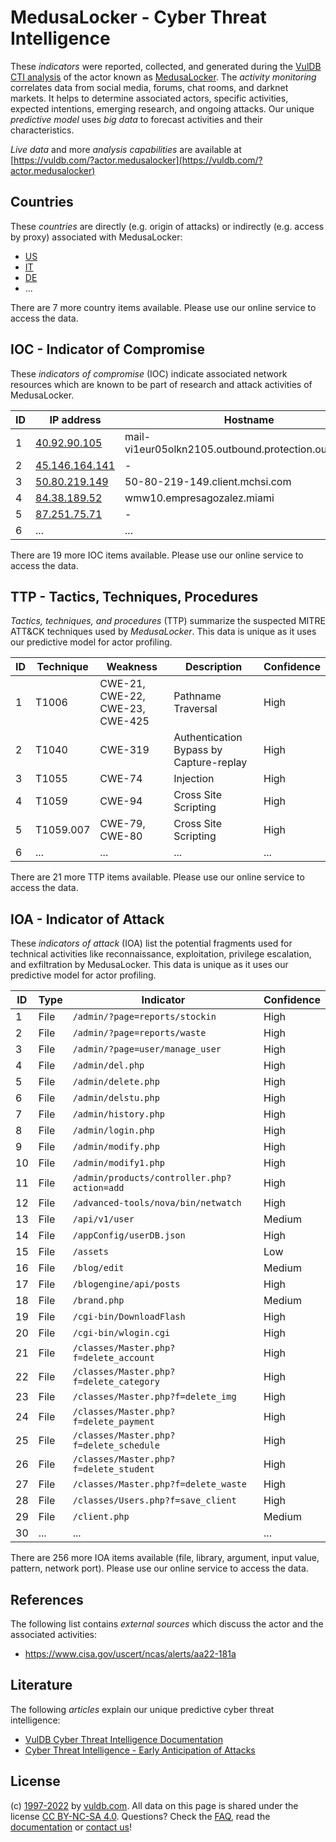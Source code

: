 # MedusaLocker - Cyber Threat Intelligence

These _indicators_ were reported, collected, and generated during the [VulDB CTI analysis](https://vuldb.com/?kb.cti) of the actor known as [MedusaLocker](https://vuldb.com/?actor.medusalocker). The _activity monitoring_ correlates data from social media, forums, chat rooms, and darknet markets. It helps to determine associated actors, specific activities, expected intentions, emerging research, and ongoing attacks. Our unique _predictive model_ uses _big data_ to forecast activities and their characteristics.

_Live data_ and more _analysis capabilities_ are available at [https://vuldb.com/?actor.medusalocker](https://vuldb.com/?actor.medusalocker)

## Countries

These _countries_ are directly (e.g. origin of attacks) or indirectly (e.g. access by proxy) associated with MedusaLocker:

* [US](https://vuldb.com/?country.us)
* [IT](https://vuldb.com/?country.it)
* [DE](https://vuldb.com/?country.de)
* ...

There are 7 more country items available. Please use our online service to access the data.

## IOC - Indicator of Compromise

These _indicators of compromise_ (IOC) indicate associated network resources which are known to be part of research and attack activities of MedusaLocker.

ID | IP address | Hostname | Campaign | Confidence
-- | ---------- | -------- | -------- | ----------
1 | [40.92.90.105](https://vuldb.com/?ip.40.92.90.105) | mail-vi1eur05olkn2105.outbound.protection.outlook.com | - | High
2 | [45.146.164.141](https://vuldb.com/?ip.45.146.164.141) | - | - | High
3 | [50.80.219.149](https://vuldb.com/?ip.50.80.219.149) | 50-80-219-149.client.mchsi.com | - | High
4 | [84.38.189.52](https://vuldb.com/?ip.84.38.189.52) | wmw10.empresagozalez.miami | - | High
5 | [87.251.75.71](https://vuldb.com/?ip.87.251.75.71) | - | - | High
6 | ... | ... | ... | ...

There are 19 more IOC items available. Please use our online service to access the data.

## TTP - Tactics, Techniques, Procedures

_Tactics, techniques, and procedures_ (TTP) summarize the suspected MITRE ATT&CK techniques used by _MedusaLocker_. This data is unique as it uses our predictive model for actor profiling.

ID | Technique | Weakness | Description | Confidence
-- | --------- | -------- | ----------- | ----------
1 | T1006 | CWE-21, CWE-22, CWE-23, CWE-425 | Pathname Traversal | High
2 | T1040 | CWE-319 | Authentication Bypass by Capture-replay | High
3 | T1055 | CWE-74 | Injection | High
4 | T1059 | CWE-94 | Cross Site Scripting | High
5 | T1059.007 | CWE-79, CWE-80 | Cross Site Scripting | High
6 | ... | ... | ... | ...

There are 21 more TTP items available. Please use our online service to access the data.

## IOA - Indicator of Attack

These _indicators of attack_ (IOA) list the potential fragments used for technical activities like reconnaissance, exploitation, privilege escalation, and exfiltration by MedusaLocker. This data is unique as it uses our predictive model for actor profiling.

ID | Type | Indicator | Confidence
-- | ---- | --------- | ----------
1 | File | `/admin/?page=reports/stockin` | High
2 | File | `/admin/?page=reports/waste` | High
3 | File | `/admin/?page=user/manage_user` | High
4 | File | `/admin/del.php` | High
5 | File | `/admin/delete.php` | High
6 | File | `/admin/delstu.php` | High
7 | File | `/admin/history.php` | High
8 | File | `/admin/login.php` | High
9 | File | `/admin/modify.php` | High
10 | File | `/admin/modify1.php` | High
11 | File | `/admin/products/controller.php?action=add` | High
12 | File | `/advanced-tools/nova/bin/netwatch` | High
13 | File | `/api/v1/user` | Medium
14 | File | `/appConfig/userDB.json` | High
15 | File | `/assets` | Low
16 | File | `/blog/edit` | Medium
17 | File | `/blogengine/api/posts` | High
18 | File | `/brand.php` | Medium
19 | File | `/cgi-bin/DownloadFlash` | High
20 | File | `/cgi-bin/wlogin.cgi` | High
21 | File | `/classes/Master.php?f=delete_account` | High
22 | File | `/classes/Master.php?f=delete_category` | High
23 | File | `/classes/Master.php?f=delete_img` | High
24 | File | `/classes/Master.php?f=delete_payment` | High
25 | File | `/classes/Master.php?f=delete_schedule` | High
26 | File | `/classes/Master.php?f=delete_student` | High
27 | File | `/classes/Master.php?f=delete_waste` | High
28 | File | `/classes/Users.php?f=save_client` | High
29 | File | `/client.php` | Medium
30 | ... | ... | ...

There are 256 more IOA items available (file, library, argument, input value, pattern, network port). Please use our online service to access the data.

## References

The following list contains _external sources_ which discuss the actor and the associated activities:

* https://www.cisa.gov/uscert/ncas/alerts/aa22-181a

## Literature

The following _articles_ explain our unique predictive cyber threat intelligence:

* [VulDB Cyber Threat Intelligence Documentation](https://vuldb.com/?kb.cti)
* [Cyber Threat Intelligence - Early Anticipation of Attacks](https://www.scip.ch/en/?labs.20201022)

## License

(c) [1997-2022](https://vuldb.com/?kb.changelog) by [vuldb.com](https://vuldb.com/?kb.about). All data on this page is shared under the license [CC BY-NC-SA 4.0](https://creativecommons.org/licenses/by-nc-sa/4.0/). Questions? Check the [FAQ](https://vuldb.com/?kb.faq), read the [documentation](https://vuldb.com/?kb) or [contact us](https://vuldb.com/?contact)!
